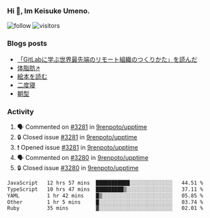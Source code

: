 ### Hi 👋, Im Keisuke Umeno.

<!--
**9renpoto/9renpoto** is a ✨ _special_ ✨ repository because its `README.md` (this file) appears on your GitHub profile.

Here are some ideas to get you started:

- 🔭 I’m currently working on ...
- 🌱 I’m currently learning ...
- 👯 I’m looking to collaborate on ...
- 🤔 I’m looking for help with ...
- 💬 Ask me about ...
- 📫 How to reach me: ...
- 😄 Pronouns: ...
- ⚡ Fun fact: ...
-->

![follow](https://img.shields.io/github/followers/9renpoto?label=Follow&style=social)
![visitors](https://komarev.com/ghpvc/?username=9renpoto&label=Profile%20views&color=0e75b6&style=flat)

### Blogs posts

<!-- BLOG-POST-LIST:START -->
- [「GitLabに学ぶ世界最先端のリモート組織のつくりかた」を読んだ](https://9renpoto.win/entry/2024/09/10/remote_organization)
- [体脂肪↗](https://9renpoto.win/entry/2024/08/12/gaining_fat)
- [絵本を読む](https://9renpoto.win/entry/2024/07/26/picture_book)
- [二度寝](https://9renpoto.win/entry/2024/07/18/going_back_to_sleep)
- [朝型](https://9renpoto.win/entry/2024/05/29/im-an-early)
<!-- BLOG-POST-LIST:END -->

### Activity

<!--START_SECTION:activity-->
1. 🗣 Commented on [#3281](https://github.com/9renpoto/upptime/issues/3281#issuecomment-2372899776) in [9renpoto/upptime](https://github.com/9renpoto/upptime)
2. 🔒 Closed issue [#3281](https://github.com/9renpoto/upptime/issues/3281) in [9renpoto/upptime](https://github.com/9renpoto/upptime)
3. ❗ Opened issue [#3281](https://github.com/9renpoto/upptime/issues/3281) in [9renpoto/upptime](https://github.com/9renpoto/upptime)
4. 🗣 Commented on [#3280](https://github.com/9renpoto/upptime/issues/3280#issuecomment-2372861653) in [9renpoto/upptime](https://github.com/9renpoto/upptime)
5. 🔒 Closed issue [#3280](https://github.com/9renpoto/upptime/issues/3280) in [9renpoto/upptime](https://github.com/9renpoto/upptime)
<!--END_SECTION:activity-->

<!--START_SECTION:waka-->

```txt
JavaScript   12 hrs 57 mins  ███████████░░░░░░░░░░░░░░   44.51 %
TypeScript   10 hrs 47 mins  █████████▒░░░░░░░░░░░░░░░   37.11 %
YAML         1 hr 42 mins    █▒░░░░░░░░░░░░░░░░░░░░░░░   05.85 %
Other        1 hr 5 mins     █░░░░░░░░░░░░░░░░░░░░░░░░   03.74 %
Ruby         35 mins         ▓░░░░░░░░░░░░░░░░░░░░░░░░   02.01 %
```

<!--END_SECTION:waka-->
